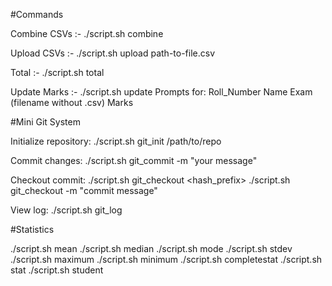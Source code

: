 #Commands

Combine CSVs :- ./script.sh combine

Upload CSVs  :- ./script.sh upload path-to-file.csv

Total :- ./script.sh total

Update Marks :- ./script.sh update
                    Prompts for:
                    Roll_Number
                    Name
                    Exam (filename without .csv)
                    Marks

#Mini Git System

Initialize repository: ./script.sh git_init /path/to/repo

Commit changes: ./script.sh git_commit -m "your message"

Checkout commit:
./script.sh git_checkout <hash_prefix>
./script.sh git_checkout -m "commit message"

View log: ./script.sh git_log

#Statistics

./script.sh mean
./script.sh median
./script.sh mode
./script.sh stdev
./script.sh maximum
./script.sh minimum
./script.sh completestat
./script.sh stat <exam>
./script.sh student <roll> <exam>
